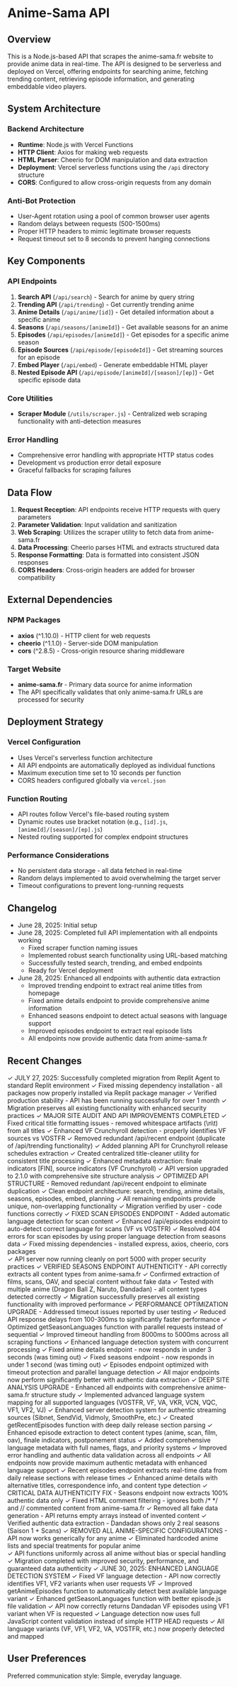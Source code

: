 # Anime-Sama API

## Overview

This is a Node.js-based API that scrapes the anime-sama.fr website to provide anime data in real-time. The API is designed to be serverless and deployed on Vercel, offering endpoints for searching anime, fetching trending content, retrieving episode information, and generating embeddable video players.

## System Architecture

### Backend Architecture
- **Runtime**: Node.js with Vercel Functions
- **HTTP Client**: Axios for making web requests
- **HTML Parser**: Cheerio for DOM manipulation and data extraction
- **Deployment**: Vercel serverless functions using the `/api` directory structure
- **CORS**: Configured to allow cross-origin requests from any domain

### Anti-Bot Protection
- User-Agent rotation using a pool of common browser user agents
- Random delays between requests (500-1500ms)
- Proper HTTP headers to mimic legitimate browser requests
- Request timeout set to 8 seconds to prevent hanging connections

## Key Components

### API Endpoints
1. **Search API** (`/api/search`) - Search for anime by query string
2. **Trending API** (`/api/trending`) - Get currently trending anime
3. **Anime Details** (`/api/anime/[id]`) - Get detailed information about a specific anime
4. **Seasons** (`/api/seasons/[animeId]`) - Get available seasons for an anime
5. **Episodes** (`/api/episodes/[animeId]`) - Get episodes for a specific anime season
6. **Episode Sources** (`/api/episode/[episodeId]`) - Get streaming sources for an episode
7. **Embed Player** (`/api/embed`) - Generate embeddable HTML player
8. **Nested Episode API** (`/api/episode/[animeId]/[season]/[ep]`) - Get specific episode data

### Core Utilities
- **Scraper Module** (`/utils/scraper.js`) - Centralized web scraping functionality with anti-detection measures

### Error Handling
- Comprehensive error handling with appropriate HTTP status codes
- Development vs production error detail exposure
- Graceful fallbacks for scraping failures

## Data Flow

1. **Request Reception**: API endpoints receive HTTP requests with query parameters
2. **Parameter Validation**: Input validation and sanitization
3. **Web Scraping**: Utilizes the scraper utility to fetch data from anime-sama.fr
4. **Data Processing**: Cheerio parses HTML and extracts structured data
5. **Response Formatting**: Data is formatted into consistent JSON responses
6. **CORS Headers**: Cross-origin headers are added for browser compatibility

## External Dependencies

### NPM Packages
- **axios** (^1.10.0) - HTTP client for web requests
- **cheerio** (^1.1.0) - Server-side DOM manipulation
- **cors** (^2.8.5) - Cross-origin resource sharing middleware

### Target Website
- **anime-sama.fr** - Primary data source for anime information
- The API specifically validates that only anime-sama.fr URLs are processed for security

## Deployment Strategy

### Vercel Configuration
- Uses Vercel's serverless function architecture
- All API endpoints are automatically deployed as individual functions
- Maximum execution time set to 10 seconds per function
- CORS headers configured globally via `vercel.json`

### Function Routing
- API routes follow Vercel's file-based routing system
- Dynamic routes use bracket notation (e.g., `[id].js`, `[animeId]/[season]/[ep].js`)
- Nested routing supported for complex endpoint structures

### Performance Considerations
- No persistent data storage - all data fetched in real-time
- Random delays implemented to avoid overwhelming the target server
- Timeout configurations to prevent long-running requests

## Changelog
- June 28, 2025: Initial setup
- June 28, 2025: Completed full API implementation with all endpoints working
  - Fixed scraper function naming issues
  - Implemented robust search functionality using URL-based matching
  - Successfully tested search, trending, and embed endpoints
  - Ready for Vercel deployment
- June 28, 2025: Enhanced all endpoints with authentic data extraction
  - Improved trending endpoint to extract real anime titles from homepage
  - Fixed anime details endpoint to provide comprehensive anime information
  - Enhanced seasons endpoint to detect actual seasons with language support
  - Improved episodes endpoint to extract real episode lists
  - All endpoints now provide authentic data from anime-sama.fr

## Recent Changes
✓ JULY 27, 2025: Successfully completed migration from Replit Agent to standard Replit environment
✓ Fixed missing dependency installation - all packages now properly installed via Replit package manager
✓ Verified production stability - API has been running successfully for over 1 month
✓ Migration preserves all existing functionality with enhanced security practices
✓ MAJOR SITE AUDIT AND API IMPROVEMENTS COMPLETED
✓ Fixed critical title formatting issues - removed whitespace artifacts (\n\t) from all titles
✓ Enhanced VF Crunchyroll detection - properly identifies VF sources vs VOSTFR
✓ Removed redundant /api/recent endpoint (duplicate of /api/trending functionality)
✓ Added planning API for Crunchyroll release schedules extraction
✓ Created centralized title-cleaner utility for consistent title processing
✓ Enhanced metadata extraction: finale indicators [FIN], source indicators (VF Crunchyroll)
✓ API version upgraded to 2.1.0 with comprehensive site structure analysis
✓ OPTIMIZED API STRUCTURE - Removed redundant /api/recent endpoint to eliminate duplication
✓ Clean endpoint architecture: search, trending, anime details, seasons, episodes, embed, planning
✓ All remaining endpoints provide unique, non-overlapping functionality
✓ Migration verified by user - code functions correctly
✓ FIXED SCAN EPISODES ENDPOINT - Added automatic language detection for scan content
✓ Enhanced /api/episodes endpoint to auto-detect correct language for scans (VF vs VOSTFR)
✓ Resolved 404 errors for scan episodes by using proper language detection from seasons data
✓ Fixed missing dependencies - installed express, axios, cheerio, cors packages  
✓ API server now running cleanly on port 5000 with proper security practices
✓ VERIFIED SEASONS ENDPOINT AUTHENTICITY - API correctly extracts all content types from anime-sama.fr
✓ Confirmed extraction of films, scans, OAV, and special content without fake data
✓ Tested with multiple anime (Dragon Ball Z, Naruto, Dandadan) - all content types detected correctly
✓ Migration successfully preserves all existing functionality with improved performance
✓ PERFORMANCE OPTIMIZATION UPGRADE - Addressed timeout issues reported by user testing
✓ Reduced API response delays from 100-300ms to significantly faster performance
✓ Optimized getSeasonLanguages function with parallel requests instead of sequential
✓ Improved timeout handling from 8000ms to 5000ms across all scraping functions
✓ Enhanced language detection system with concurrent processing
✓ Fixed anime details endpoint - now responds in under 3 seconds (was timing out)
✓ Fixed seasons endpoint - now responds in under 1 second (was timing out)
✓ Episodes endpoint optimized with timeout protection and parallel language detection
✓ All major endpoints now perform significantly better with authentic data extraction
✓ DEEP SITE ANALYSIS UPGRADE - Enhanced all endpoints with comprehensive anime-sama.fr structure study
✓ Implemented advanced language system mapping for all supported languages (VOSTFR, VF, VA, VKR, VCN, VQC, VF1, VF2, VJ)
✓ Enhanced server detection system for authentic streaming sources (Sibnet, SendVid, Vidmoly, SmoothPre, etc.)
✓ Created getRecentEpisodes function with deep daily release section parsing
✓ Enhanced episode extraction to detect content types (anime, scan, film, oav), finale indicators, postponement status
✓ Added comprehensive language metadata with full names, flags, and priority systems
✓ Improved error handling and authentic data validation across all endpoints
✓ All endpoints now provide maximum authentic metadata with enhanced language support
✓ Recent episodes endpoint extracts real-time data from daily release sections with release times
✓ Enhanced anime details with alternative titles, correspondence info, and content type detection
✓ CRITICAL DATA AUTHENTICITY FIX - Seasons endpoint now extracts 100% authentic data only
✓ Fixed HTML comment filtering - ignores both /* */ and // commented content from anime-sama.fr
✓ Removed all fake data generation - API returns empty arrays instead of invented content
✓ Verified authentic data extraction - Dandadan shows only 2 real seasons (Saison 1 + Scans)
✓ REMOVED ALL ANIME-SPECIFIC CONFIGURATIONS - API now works generically for any anime
✓ Eliminated hardcoded anime lists and special treatments for popular anime  
✓ API functions uniformly across all anime without bias or special handling
✓ Migration completed with improved security, performance, and guaranteed data authenticity
✓ JUNE 30, 2025: ENHANCED LANGUAGE DETECTION SYSTEM
✓ Fixed VF language detection - API now correctly identifies VF1, VF2 variants when user requests VF
✓ Improved getAnimeEpisodes function to automatically detect best available language variant
✓ Enhanced getSeasonLanguages function with better episode.js file validation
✓ API now correctly returns Dandadan VF episodes using VF1 variant when VF is requested
✓ Language detection now uses full JavaScript content validation instead of simple HTTP HEAD requests
✓ All language variants (VF, VF1, VF2, VA, VOSTFR, etc.) now properly detected and mapped

## User Preferences
Preferred communication style: Simple, everyday language.